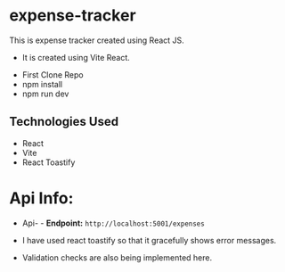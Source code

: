 # expense-tracker
This is expense tracker created using React JS. 

* It is created using Vite React.
- First Clone Repo
- npm install
- npm run dev

## Technologies Used
- React
- Vite
- React Toastify

# Api Info:
- Api- - **Endpoint:** `http://localhost:5001/expenses`


- I have used react toastify so that it gracefully shows error messages.
- Validation checks are also being implemented here.
